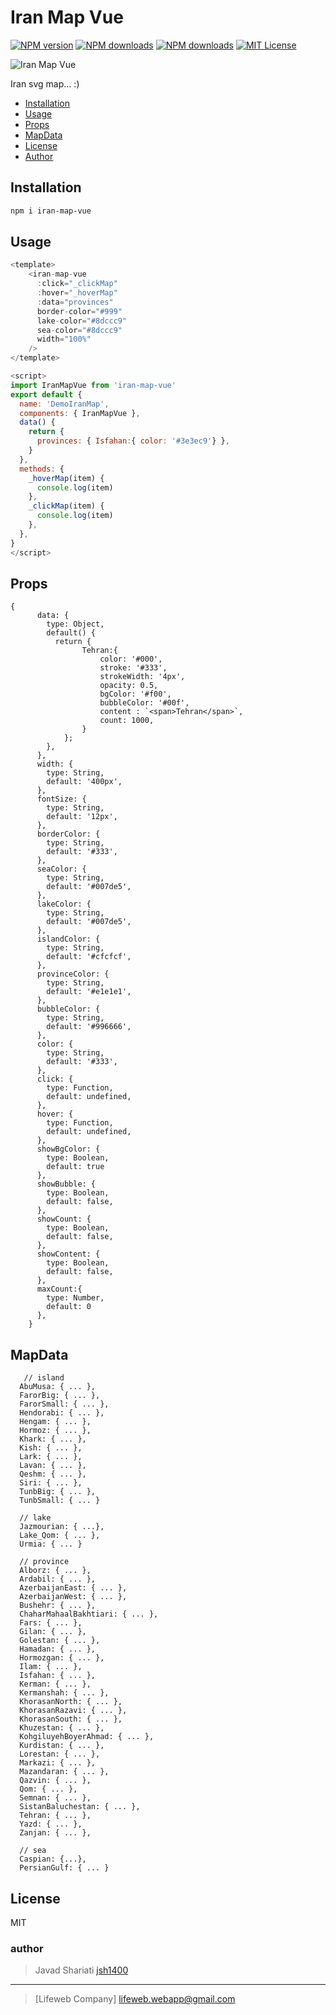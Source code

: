 # Iran Map Vue

[![NPM version][npm-version-image]][npm-url] [![NPM downloads][npm-downloads-size-image]][npm-url] [![NPM downloads][npm-downloads-image]][downloads-url] [![MIT License][license-image]][license-url]


![Iran Map Vue](https://unpkg.com/iran-map-vue@1.0.2/iran-map-vue.gif)

Iran svg map... :)

* [Installation](#installation)
* [Usage](#usage)
* [Props](#props)
* [MapData](#mapdata)
* [License](#license)
* [Author](#author)

## Installation

```bash
npm i iran-map-vue
```


## Usage
```js
<template>
    <iran-map-vue
      :click="_clickMap"
      :hover="_hoverMap"
      :data="provinces"
      border-color="#999"
      lake-color="#8dccc9"
      sea-color="#8dccc9"
      width="100%"
    />
</template>

<script>
import IranMapVue from 'iran-map-vue'
export default {
  name: 'DemoIranMap',
  components: { IranMapVue },
  data() {
    return {
      provinces: { Isfahan:{ color: '#3e3ec9'} },
    }
  },
  methods: {
    _hoverMap(item) {
      console.log(item)
    },
    _clickMap(item) {
      console.log(item)
    },
  },
}
</script>
```



## Props
```
{
      data: {
        type: Object,
        default() {
          return {
                Tehran:{
                    color: '#000',
                    stroke: '#333',
                    strokeWidth: '4px',
                    opacity: 0.5,
                    bgColor: '#f00',
                    bubbleColor: '#00f',
                    content : `<span>Tehran</span>`,
                    count: 1000,
                }
            };
        },
      },
      width: {
        type: String,
        default: '400px',
      },
      fontSize: {
        type: String,
        default: '12px',
      },
      borderColor: {
        type: String,
        default: '#333',
      },
      seaColor: {
        type: String,
        default: '#007de5',
      },
      lakeColor: {
        type: String,
        default: '#007de5',
      },
      islandColor: {
        type: String,
        default: '#cfcfcf',
      },
      provinceColor: {
        type: String,
        default: '#e1e1e1',
      },
      bubbleColor: {
        type: String,
        default: '#996666',
      },
      color: {
        type: String,
        default: '#333',
      },
      click: {
        type: Function,
        default: undefined,
      },
      hover: {
        type: Function,
        default: undefined,
      },
      showBgColor: {
        type: Boolean,
        default: true
      },
      showBubble: {
        type: Boolean,
        default: false,
      },
      showCount: {
        type: Boolean,
        default: false,
      },
      showContent: {
        type: Boolean,
        default: false,
      },
      maxCount:{
        type: Number,
        default: 0
      },
    }
```




## MapData 
```shell script
   // island
  AbuMusa: { ... },
  FarorBig: { ... },
  FarorSmall: { ... },
  Hendorabi: { ... },
  Hengam: { ... },
  Hormoz: { ... },
  Khark: { ... },
  Kish: { ... },
  Lark: { ... },
  Lavan: { ... },
  Qeshm: { ... },
  Siri: { ... },
  TunbBig: { ... },
  TunbSmall: { ... }

  // lake
  Jazmourian: { ...},
  Lake_Qom: { ... },
  Urmia: { ... }

  // province
  Alborz: { ... },
  Ardabil: { ... },
  AzerbaijanEast: { ... },
  AzerbaijanWest: { ... },
  Bushehr: { ... },
  ChaharMahaalBakhtiari: { ... },
  Fars: { ... },
  Gilan: { ... },
  Golestan: { ... },
  Hamadan: { ... },
  Hormozgan: { ... },
  Ilam: { ... },
  Isfahan: { ... },
  Kerman: { ... },
  Kermanshah: { ... },
  KhorasanNorth: { ... },
  KhorasanRazavi: { ... },
  KhorasanSouth: { ... },
  Khuzestan: { ... },
  KohgiluyehBoyerAhmad: { ... },
  Kurdistan: { ... },
  Lorestan: { ... },
  Markazi: { ... },
  Mazandaran: { ... },
  Qazvin: { ... },
  Qom: { ... },
  Semnan: { ... },
  SistanBaluchestan: { ... },
  Tehran: { ... },
  Yazd: { ... },
  Zanjan: { ... },

  // sea
  Caspian: {...},
  PersianGulf: { ... }

```


## License

MIT



### author
> Javad Shariati [jsh1400](https://www.npmjs.com/~jsh1400)

---
> [Lifeweb Company] <lifeweb.webapp@gmail.com>


[license-image]: http://img.shields.io/npm/l/iran-map-vue.svg?style=flat
[license-url]: LICENSE

[npm-url]: https://npmjs.org/package/iran-map-vue
[npm-version-image]: http://img.shields.io/npm/v/iran-map-vue.svg?style=flat
[npm-downloads-image]: http://img.shields.io/npm/dm/iran-map-vue.svg?style=flat
[npm-downloads-size-image]: https://img.shields.io/bundlephobia/minzip/iran-map-vue.svg?style=flat
[downloads-url]: https://npmcharts.com/compare/iran-map-vue?minimal=true


